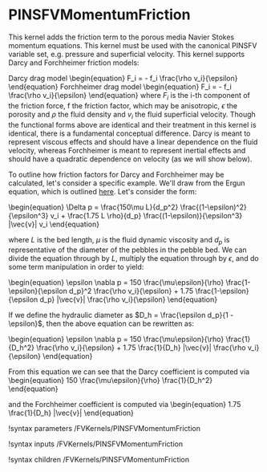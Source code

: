 # PINSFVMomentumFriction

This kernel adds the friction term to the porous media Navier Stokes momentum
equations. This kernel must be used with the canonical PINSFV variable set,
e.g. pressure and superficial velocity. This kernel supports Darcy and
Forchheimer friction models:

Darcy drag model
\begin{equation}
F_i = - f_i \frac{\rho v_i}{\epsilon}
\end{equation}
Forchheimer drag model
\begin{equation}
F_i = - f_i \frac{\rho v_i}{\epsilon}
\end{equation}
where $F_i$ is the i-th component of the friction force, f the friction factor, which may be anisotropic,
$\epsilon$ the porosity and $\rho$ the fluid density and $v_i$ the fluid
superficial velocity. Though the functional forms above are identical and their
treatment in this kernel is identical, there is a fundamental conceptual
difference. Darcy is meant to represent viscous effects and should
have a linear dependence on the fluid velocity, whereas Forchheimer is meant to
represent inertial effects and should have a quadratic dependence on velocity
(as we will show below).

To outline how friction factors for Darcy and Forchheimer may be calculated,
let's consider a specific example. We'll draw from the Ergun equation, which is
outlined [here](https://en.wikipedia.org/wiki/Ergun_equation). Let's consider
the form:

\begin{equation}
\Delta p = \frac{150\mu L}{d_p^2} \frac{(1-\epsilon)^2}{\epsilon^3} v_i + \frac{1.75 L \rho}{d_p} \frac{(1-\epsilon)}{\epsilon^3} |\vec{v}| v_i
\end{equation}

where $L$ is the bed length, $\mu$ is the fluid dynamic viscosity and $d_p$ is
representative of the diameter of the pebbles in the pebble bed. We can divide
the equation through by $L$, multiply the equation through by $\epsilon$, and do
some term manipulation in order to yield:

\begin{equation}
\epsilon \nabla p = 150 \frac{\mu\epsilon}{\rho} \frac{1-\epsilon}{\epsilon d_p}^2 \frac{\rho v_i}{\epsilon} + 1.75 \frac{1-\epsilon}{\epsilon d_p} |\vec{v}| \frac{\rho v_i}{\epsilon}
\end{equation}

If we define the hydraulic diameter as $D_h = \frac{\epsilon d_p}{1 -
\epsilon}$, then the above equation can be rewritten as:

\begin{equation}
\epsilon \nabla p = 150 \frac{\mu\epsilon}{\rho} \frac{1}{D_h^2} \frac{\rho v_i}{\epsilon} + 1.75 \frac{1}{D_h} |\vec{v}| \frac{\rho v_i}{\epsilon}
\end{equation}

From this equation we can see that the Darcy coefficient is computed via
\begin{equation}
150 \frac{\mu\epsilon}{\rho} \frac{1}{D_h^2}
\end{equation}

and the Forchheimer coefficient is computed via
\begin{equation}
1.75 \frac{1}{D_h} |\vec{v}|
\end{equation}

!syntax parameters /FVKernels/PINSFVMomentumFriction

!syntax inputs /FVKernels/PINSFVMomentumFriction

!syntax children /FVKernels/PINSFVMomentumFriction
